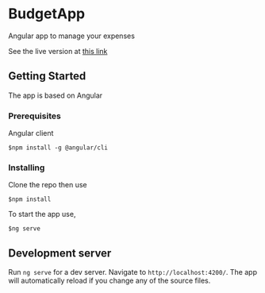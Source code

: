 # BudgetApp
Angular app to manage your expenses

See the live version at [this link](https://budget-app-shubham.herokuapp.com/)

## Getting Started

The app is based on Angular

### Prerequisites

Angular client
```
$npm install -g @angular/cli
```

### Installing

Clone the repo then use

```
$npm install
```

To start the app use,

```
$ng serve
```

## Development server

Run `ng serve` for a dev server. Navigate to `http://localhost:4200/`. The app will automatically reload if you change any of the source files.